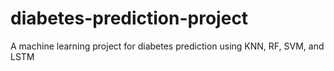 # diabetes-prediction-project
A machine learning project for diabetes prediction using KNN, RF, SVM, and LSTM
